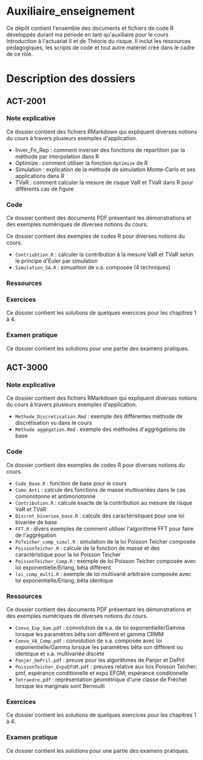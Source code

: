 # Auxiliaire_enseignement
Ce dépôt contient l'ensemble des documents et fichiers de code R développés durant ma période en tant qu'auxiliaire pour le cours Introduction à l'actuariat II et de Théorie du risque. Il inclut les ressources pédagogiques, les scripts de code et tout autre matériel créé dans le cadre de ce rôle.

# Description des dossiers

## ACT-2001

### Note explicative
Ce dossier contient des fichiers RMarkdown qui expliquent diverses notions du cours à travers plusieurs exemples d'application.
- Inver_Fn_Rep : comment inverser des fonctions de répartition par la méthode par interpolation dans R
- Optimize : comment utiliser la fonction `Optimize` de R
- Simulation : explication de la méthode de simulation Monte-Carlo et ses applications dans R
- TVaR : comment calculer la mesure de risque VaR et TVaR dans R pour différents cas de figure

### Code
Ce dossier contient des documents PDF présentant les démonstrations et des exemples numériques de diverses notions du cours.

Ce dossier contient des exemples de codes R pour diverses notions du cours.
- `Contriubtion.R` : calculer la contribution à la mesure VaR et TVaR selon le principe d'Euler par simulation
- `Simulation_SA.R` : simualtion de v.a. composée (4 techniques)

### Ressources

### Exercices 
Ce dossier contient les solutions de quelques exercices pour les chapitres 1 à 4.

### Examen pratique
Ce dossier contient les solutions pour une partie des examens pratiques.

## ACT-3000

### Note explicative
Ce dossier contient des fichiers RMarkdown qui expliquent diverses notions du cours à travers plusieurs exemples d'application.
- `Methode_Discretisation.Rmd` : exemple des différentes méthode de discrétisation vu dans le cours
- `Methode aggégation.Rmd` : exemple des méthodes d'aggrégations de base

### Code
Ce dossier contient des exemples de codes R pour diverses notions du cours.
- `Code_Base.R` : fonction de base pour le cours
- `Como_Anti` : calcule des fonctions de masse multivariées dans le cas comonotonne et antimonotonne
- `Contribution.R` : calcule exacte de la contribution au mesure de risque VaR et TVaR
- `Discret_bivariee_base.R` : calcule des caractéristiques pour une loi bivariée de base
- `FFT.R` : divers exemples de comment utiliser l'algorithme FFT pour faire de l'aggrégation
- `PoTeicher_comp_simul.R` : simulation de la loi Poisson Teicher composée
- `PoissonTeicher.R` : calcule de la fonction de masse et des caractéristique pour la loi Poisson Teicher
- `PoissonTeicher_Comp.R` : exemple de loi Poisson Teicher composée avec loi exponentielle/Erlang, bêta différent
- `loi_comp_multi.R` : exemple de loi multivarié arbitraire composée avec loi exponentielle/Erlang, bêta identique

### Ressources
Ce dossier contient des documents PDF présentant les démonstrations et des exemples numériques de diverses notions du cours.

- `Convo_Exp_Gam.pdf` : convolution de v.a. de loi exponentielle/Gamma lorsque les paramètres bêta son différent et gamma CRMM
- `Convo_VA_Comp.pdf` : convolution de v.a. composée avec loi exponentielle/Gamma lorsque les paramètres bêta son différent ou identique et v.a. multivariée discète
- `Panjer_DePril.pdf` : preuve pour les algorithmes de Panjer et DePril 
- `PoissonTeicher_ExpoEFGM.pdf` : preuves relative aux lois Poisson Teicher; pmf, espérance conditionelle et expo EFGM; espérance conditionelle
- `Tetraedre.pdf` : représentation géométrique d'une classe de Fréchet lorsque les marginals sont Bernoulli


### Exercices 
Ce dossier contient les solutions de quelques exercices pour les chapitres 1 à 4.

### Examen pratique
Ce dossier contient les solutions pour une partie des examens pratiques.
